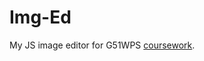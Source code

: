 Img-Ed
======

My JS image editor for G51WPS [coursework](https://github.com/olls/img-ed/blob/master/coursework-spec.pdf?raw=true).
